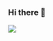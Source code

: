 ### Hi there 👋


<img src="https://img.shields.io/badge/React-FFCA28?style=flat-square&logo=firebase&logoColor=white"/>

